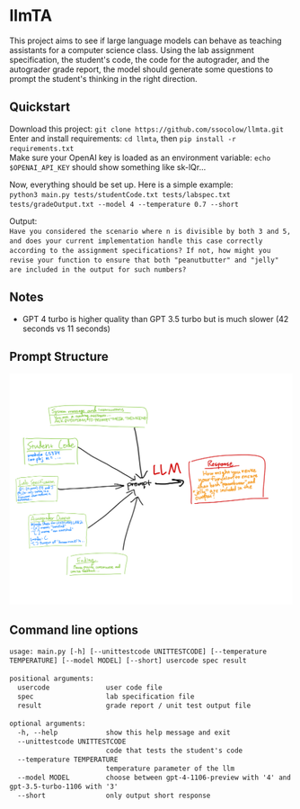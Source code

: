 # llmTA
This project aims to see if large language models can behave as teaching assistants for a computer science class. Using the lab assignment specification, the student's code, the code for the autograder, and the autograder grade report, the model should generate some questions to prompt the student's thinking in the right direction.

## Quickstart
Download this project: `git clone https://github.com/ssocolow/llmta.git`  
Enter and install requirements: `cd llmta`, then `pip install -r requirements.txt`  
Make sure your OpenAI key is loaded as an environment variable: `echo $OPENAI_API_KEY` should show something like sk-lQr...  

Now, everything should be set up.  Here is a simple example:  
`python3 main.py tests/studentCode.txt tests/labspec.txt tests/gradeOutput.txt --model 4 --temperature 0.7 --short`  

Output:  
`Have you considered the scenario where n is divisible by both 3 and 5, and does your current implementation handle this case correctly according to the assignment specifications? If not, how might you revise your function to ensure that both "peanutbutter" and "jelly" are included in the output for such numbers?`  

## Notes
- GPT 4 turbo is higher quality than GPT 3.5 turbo but is much slower (42 seconds vs 11 seconds)

## Prompt Structure
![alt text](llmta_illustration.png)

## Command line options
```
usage: main.py [-h] [--unittestcode UNITTESTCODE] [--temperature TEMPERATURE] [--model MODEL] [--short] usercode spec result

positional arguments:
  usercode              user code file
  spec                  lab specification file
  result                grade report / unit test output file

optional arguments:
  -h, --help            show this help message and exit
  --unittestcode UNITTESTCODE
                        code that tests the student's code
  --temperature TEMPERATURE
                        temperature parameter of the llm
  --model MODEL         choose between gpt-4-1106-preview with '4' and gpt-3.5-turbo-1106 with '3'
  --short               only output short response
```
